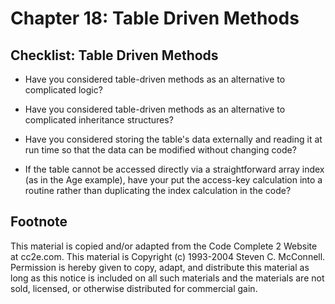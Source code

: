 Chapter 18: Table Driven Methods
================================

Checklist: Table Driven Methods
-------------------------------

- Have you considered table-driven methods as an alternative to
  complicated logic?

- Have you considered table-driven methods as an alternative to
  complicated inheritance structures?

- Have you considered storing the table's data externally and reading
  it at run time so that the data can be modified without changing
  code?

- If the table cannot be accessed directly via a straightforward array
  index (as in the Age example), have your put the access-key
  calculation into a routine rather than duplicating the index
  calculation in the code?


Footnote
--------
This material is copied and/or adapted from the Code Complete 2
Website at cc2e.com. This material is Copyright (c) 1993-2004 Steven
C. McConnell. Permission is hereby given to copy, adapt, and
distribute this material as long as this notice is included on all
such materials and the materials are not sold, licensed, or otherwise
distributed for commercial gain.
